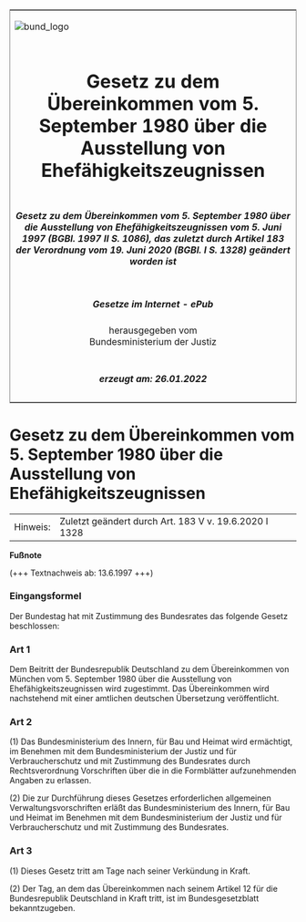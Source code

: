 <span id="DECKBLATT.html"></span>

<table border="0" frame="border" width="100%">

<tr valign="top">

<td align="left">

![bund\_logo](BfJ_2021_Web_de_de.gif)

</td>

<td align="right">

 

</td>

</tr>

<tr align="center" valign="middle">

<td colspan="2">

# Gesetz zu dem Übereinkommen vom 5. September 1980 über die Ausstellung von Ehefähigkeitszeugnissen

</td>

</tr>

<tr align="center" valign="middle">

<td colspan="2">

##### Gesetz zu dem Übereinkommen vom 5. September 1980 über die Ausstellung von Ehefähigkeitszeugnissen vom 5. Juni 1997 (BGBl. 1997 II S. 1086), das zuletzt durch Artikel 183 der Verordnung vom 19. Juni 2020 (BGBl. I S. 1328) geändert worden ist

</td>

</tr>

<tr align="center" valign="middle">

<td colspan="2">

  
  

##### Gesetze im Internet - ePub  
  
herausgegeben vom  
Bundesministerium der Justiz

</td>

</tr>

<tr align="center" valign="bottom">

<td colspan="2">

  
  

##### erzeugt am: 26.01.2022

</td>

</tr>

</table>

<span id="BJNR108620997.html"></span>

# Gesetz zu dem Übereinkommen vom 5. September 1980 über die Ausstellung von Ehefähigkeitszeugnissen

<div>

<div class="jnhtml">

|          |                                                       |
| -------- | ----------------------------------------------------- |
| Hinweis: | Zuletzt geändert durch Art. 183 V v. 19.6.2020 I 1328 |

</div>

</div>

<div>

  
**Fußnote**

<div class="jnhtml">

<div>

<div class="jurAbsatz">

(+++ Textnachweis ab: 13.6.1997 +++)

</div>

</div>

</div>

</div>

<span id="BJNR108620997BJNE000100320.html"></span>

### Eingangsformel  

<div>

<div class="jnhtml">

<div>

<div class="jurAbsatz">

Der Bundestag hat mit Zustimmung des Bundesrates das folgende Gesetz
beschlossen:

</div>

</div>

</div>

</div>

<span id="BJNR108620997BJNE000200320.html"></span>

### Art 1  

<div>

<div class="jnhtml">

<div>

<div class="jurAbsatz">

Dem Beitritt der Bundesrepublik Deutschland zu dem Übereinkommen von
München vom 5. September 1980 über die Ausstellung von
Ehefähigkeitszeugnissen wird zugestimmt. Das Übereinkommen wird
nachstehend mit einer amtlichen deutschen Übersetzung veröffentlicht.

</div>

</div>

</div>

</div>

<span id="BJNR108620997BJNE000302360.html"></span>

### Art 2  

<div>

<div class="jnhtml">

<div>

<div class="jurAbsatz">

(1) Das Bundesministerium des Innern, für Bau und Heimat wird
ermächtigt, im Benehmen mit dem Bundesministerium der Justiz und für
Verbraucherschutz und mit Zustimmung des Bundesrates durch
Rechtsverordnung Vorschriften über die in die Formblätter aufzunehmenden
Angaben zu erlassen.

</div>

<div class="jurAbsatz">

(2) Die zur Durchführung dieses Gesetzes erforderlichen allgemeinen
Verwaltungsvorschriften erläßt das Bundesministerium des Innern, für Bau
und Heimat im Benehmen mit dem Bundesministerium der Justiz und für
Verbraucherschutz und mit Zustimmung des Bundesrates.

</div>

</div>

</div>

</div>

<span id="BJNR108620997BJNE000400320.html"></span>

### Art 3  

<div>

<div class="jnhtml">

<div>

<div class="jurAbsatz">

(1) Dieses Gesetz tritt am Tage nach seiner Verkündung in Kraft.

</div>

<div class="jurAbsatz">

(2) Der Tag, an dem das Übereinkommen nach seinem Artikel 12 für die
Bundesrepublik Deutschland in Kraft tritt, ist im Bundesgesetzblatt
bekanntzugeben.

</div>

</div>

</div>

</div>
